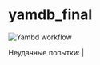 # yamdb_final

![Yambd workflow](https://github.com/phantom-profile/yamdb_final/actions/workflows/yamdb_workflow.yml/badge.svg)

Неудачные попытки:
|

